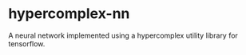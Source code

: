 # hypercomplex-nn
A neural network implemented using a hypercomplex utility library for tensorflow.
